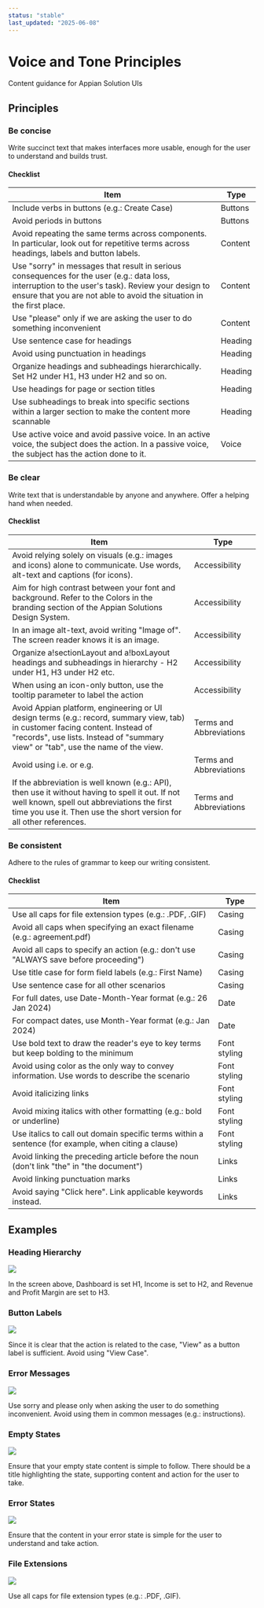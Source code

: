 ```yaml
---
status: "stable"
last_updated: "2025-06-08"
---
```


# Voice and Tone Principles

Content guidance for Appian Solution UIs

## Principles

### Be concise

Write succinct text that makes interfaces more usable, enough for the user to understand and builds trust.

#### Checklist

| Item | Type |
|------|------|
| Include verbs in buttons (e.g.: Create Case) | Buttons |
| Avoid periods in buttons | Buttons |
| Avoid repeating the same terms across components. In particular, look out for repetitive terms across headings, labels and button labels. | Content |
| Use "sorry" in messages that result in serious consequences for the user (e.g.: data loss, interruption to the user's task). Review your design to ensure that you are not able to avoid the situation in the first place. | Content |
| Use "please" only if we are asking the user to do something inconvenient | Content |
| Use sentence case for headings | Heading |
| Avoid using punctuation in headings | Heading |
| Organize headings and subheadings hierarchically. Set H2 under H1, H3 under H2 and so on. | Heading |
| Use headings for page or section titles | Heading |
| Use subheadings to break into specific sections within a larger section to make the content more scannable | Heading |
| Use active voice and avoid passive voice. In an active voice, the subject does the action. In a passive voice, the subject has the action done to it. | Voice |

### Be clear

Write text that is understandable by anyone and anywhere. Offer a helping hand when needed.

#### Checklist

| Item | Type |
|------|------|
| Avoid relying solely on visuals (e.g.: images and icons) alone to communicate. Use words, alt-text and captions (for icons). | Accessibility |
| Aim for high contrast between your font and background. Refer to the Colors in the branding section of the Appian Solutions Design System. | Accessibility |
| In an image alt-text, avoid writing "Image of". The screen reader knows it is an image. | Accessibility |
| Organize a!sectionLayout and a!boxLayout headings and subheadings in hierarchy - H2 under H1, H3 under H2 etc. | Accessibility |
| When using an icon-only button, use the tooltip parameter to label the action | Accessibility |
| Avoid Appian platform, engineering or UI design terms (e.g.: record, summary view, tab) in customer facing content. Instead of "records", use lists. Instead of "summary view" or "tab", use the name of the view. | Terms and Abbreviations |
| Avoid using i.e. or e.g. | Terms and Abbreviations |
| If the abbreviation is well known (e.g.: API), then use it without having to spell it out. If not well known, spell out abbreviations the first time you use it. Then use the short version for all other references. | Terms and Abbreviations |

### Be consistent

Adhere to the rules of grammar to keep our writing consistent.

#### Checklist

| Item | Type |
|------|------|
| Use all caps for file extension types (e.g.: .PDF, .GIF) | Casing |
| Avoid all caps when specifying an exact filename (e.g.: agreement.pdf) | Casing |
| Avoid all caps to specify an action (e.g.: don't use "ALWAYS save before proceeding") | Casing |
| Use title case for form field labels (e.g.: First Name) | Casing |
| Use sentence case for all other scenarios | Casing |
| For full dates, use Date-Month-Year format (e.g.: 26 Jan 2024) | Date |
| For compact dates, use Month-Year format (e.g.: Jan 2024) | Date |
| Use bold text to draw the reader's eye to key terms but keep bolding to the minimum | Font styling |
| Avoid using color as the only way to convey information. Use words to describe the scenario | Font styling |
| Avoid italicizing links | Font styling |
| Avoid mixing italics with other formatting (e.g.: bold or underline) | Font styling |
| Use italics to call out domain specific terms within a sentence (for example, when citing a clause) | Font styling |
| Avoid linking the preceding article before the noun (don't link "the" in "the document") | Links |
| Avoid linking punctuation marks | Links |
| Avoid saying "Click here". Link applicable keywords instead. | Links |

## Examples

### Heading Hierarchy

![](https://github.com/user-attachments/assets/6e203b96-d3d0-4774-bcdb-33a4f1e03953)

In the screen above, Dashboard is set H1, Income is set to H2, and Revenue and Profit Margin are set to H3.

### Button Labels

![](https://github.com/user-attachments/assets/451a9bbd-2da7-48fc-8380-c7d637eccce8)

Since it is clear that the action is related to the case, "View" as a button label is sufficient. Avoid using "View Case".

### Error Messages

![](https://github.com/user-attachments/assets/da5f5def-8dc5-4c00-8776-f562049dfccb)

Use sorry and please only when asking the user to do something inconvenient. Avoid using them in common messages (e.g.: instructions).

### Empty States

![](https://github.com/user-attachments/assets/58c4686d-e868-4ed5-9836-2fba7eeffb18)

Ensure that your empty state content is simple to follow. There should be a title highlighting the state, supporting content and action for the user to take.

### Error States

![](https://github.com/user-attachments/assets/ab693e1c-271d-4f7c-bb5a-f291add9168e)

Ensure that the content in your error state is simple for the user to understand and take action.

### File Extensions

![](https://github.com/user-attachments/assets/922a7566-82fa-46a4-af4e-b6242e79d9ae)

Use all caps for file extension types (e.g.: .PDF, .GIF).
